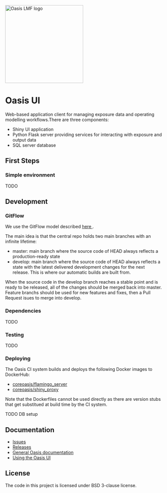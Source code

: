 <img src="https://oasislmf.org/packages/oasis_theme_package/themes/oasis_theme/assets/src/oasis-lmf-colour.png" alt="Oasis LMF logo" width="250"/>

# Oasis UI
Web-based application client for managing exposure data and operating modelling workflows.There are three components:
  * Shiny UI application 
  * Python Flask server providing services for interacting with exposure and output data
  * SQL server database

## First Steps

### Simple environment

TODO

## Development

### GitFlow

We use the GitFlow model described <A href="http://nvie.com/posts/a-successful-git-branching-model"> here </A>.

The main idea is that the central repo holds two main branches with an infinite lifetime:

* master: main branch where the source code of HEAD always reflects a production-ready state
* develop: main branch where the source code of HEAD always reflects a state with the latest delivered development changes for the next release. This is where our automatic builds are built from.

When the source code in the develop branch reaches a stable point and is ready to be released, all of the changes should be merged back into master. 
Feature branchs should be used for new features and fixes, then a Pull Request isues to merge into develop.

### Dependencies

TODO

### Testing

TODO

### Deploying

The Oasis CI system builds and deploys the following Docker images to DockerHub:

* <a href="https://hub.docker.com/r/coreoasis/flamingo_server">coreoasis/flamingo_server</a>
* <a href="https://hub.docker.com/r/coreoasis/shiny_proxy">coreoasis/shiny_proxy</a>

Note that the Dockerfiles cannot be used directly as there are version stubs that get substitued at build time by the CI system.

TODO DB setup

## Documentation
* <a href="https://github.com/OasisLMF/OasisUI/issues">Issues</a>
* <a href="https://github.com/OasisLMF/OasisUI/releases">Releases</a>
* <a href="https://oasislmf.github.io">General Oasis documentation</a>
* <a href="https://oasislmf.github.io/getting_started/using_the_oasis_ui.html">Using the Oasis UI</a>

## License
The code in this project is licensed under BSD 3-clause license.

